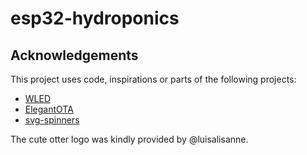 # esp32-hydroponics


## Acknowledgements

This project uses code, inspirations or parts of the following projects:

* [WLED](https://github.com/Aircoookie/WLED)
* [ElegantOTA](https://github.com/ayushsharma82/ElegantOTA)
* [svg-spinners](https://github.com/n3r4zzurr0/svg-spinners)

The cute otter logo was kindly provided by @luisalisanne.
